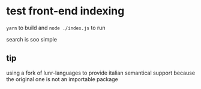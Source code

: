 # test front-end indexing

```yarn``` to build and ```node ./index.js``` to run

search is soo simple

## tip
using a fork of lunr-languages to provide italian semantical support because the original one is not an importable package